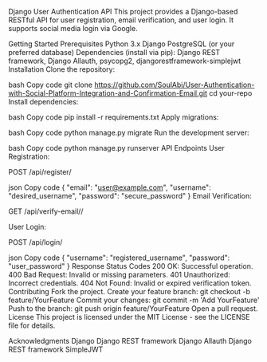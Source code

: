 Django User Authentication API
This project provides a Django-based RESTful API for user registration, email verification, and user login. It supports social media login via Google.

Getting Started
Prerequisites
Python 3.x
Django
PostgreSQL (or your preferred database)
Dependencies (install via pip): Django REST framework, Django Allauth, psycopg2, djangorestframework-simplejwt
Installation
Clone the repository:

bash
Copy code
git clone https://github.com/SoulAbi/User-Authentication-with-Social-Platform-Integration-and-Confirmation-Email.git
cd your-repo
Install dependencies:

bash
Copy code
pip install -r requirements.txt
Apply migrations:

bash
Copy code
python manage.py migrate
Run the development server:

bash
Copy code
python manage.py runserver
API Endpoints
User Registration:

POST /api/register/

json
Copy code
{
    "email": "user@example.com",
    "username": "desired_username",
    "password": "secure_password"
}
Email Verification:

GET /api/verify-email/<token>/

User Login:

POST /api/login/

json
Copy code
{
    "username": "registered_username",
    "password": "user_password"
}
Response Status Codes
200 OK: Successful operation.
400 Bad Request: Invalid or missing parameters.
401 Unauthorized: Incorrect credentials.
404 Not Found: Invalid or expired verification token.
Contributing
Fork the project.
Create your feature branch: git checkout -b feature/YourFeature
Commit your changes: git commit -m 'Add YourFeature'
Push to the branch: git push origin feature/YourFeature
Open a pull request.
License
This project is licensed under the MIT License - see the LICENSE file for details.

Acknowledgments
Django
Django REST framework
Django Allauth
Django REST framework SimpleJWT
